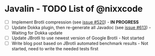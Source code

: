 # Javalin - TODO List of @nixxcode

- [ ] Implement Brotli compression (see [issue #520](https://github.com/tipsy/javalin/issues/520)) - **IN PROGRESS**
- [ ] Update Dokka plugin, then re-generate all Javadoc (see [issue #613](https://github.com/tipsy/javalin/issues/613)) - Waiting for Dokka update
- [ ] Update JBrotli to use newest version of Google Brotli - Not started
- [ ] Write blog post based on JBrotli automated benchmark results - Not started, need to write the needed tests first
